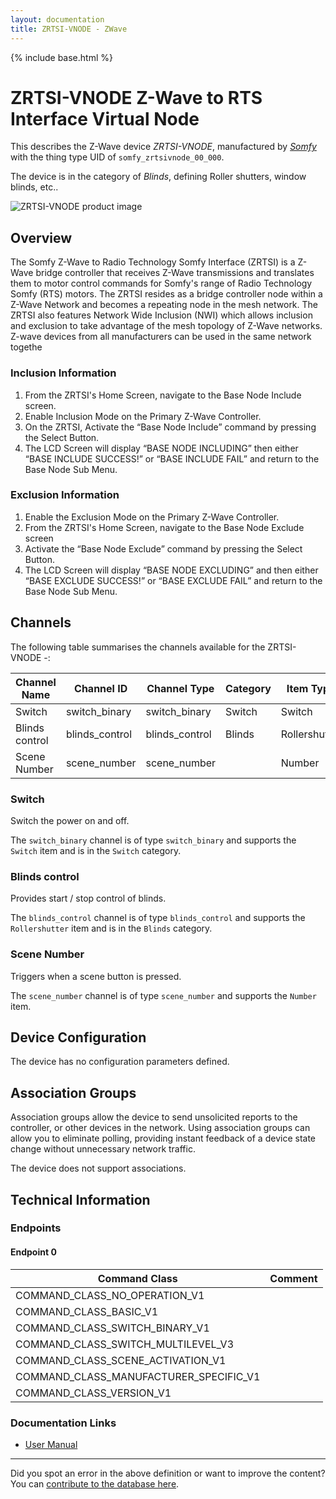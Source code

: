 ```yaml
---
layout: documentation
title: ZRTSI-VNODE - ZWave
---
```


{% include base.html %}

# ZRTSI-VNODE Z-Wave to RTS Interface Virtual Node
This describes the Z-Wave device *ZRTSI-VNODE*, manufactured by *[Somfy](http://www.somfy.com/)* with the thing type UID of ```somfy_zrtsivnode_00_000```.

The device is in the category of *Blinds*, defining Roller shutters, window blinds, etc..

![ZRTSI-VNODE product image](https://opensmarthouse.org/zwavedatabase/370/image/)


## Overview

The Somfy Z-Wave to Radio Technology Somfy Interface (ZRTSI) is a Z-Wave bridge controller that receives Z-Wave transmissions and translates them to motor control commands for Somfy's range of Radio Technology Somfy (RTS) motors. The ZRTSI resides as a bridge controller node within a Z-Wave Network and becomes a repeating node in the mesh network. The ZRTSI also features Network Wide Inclusion (NWI) which allows inclusion and exclusion to take advantage of the mesh topology of Z-Wave networks. Z-wave devices from all manufacturers can be used in the same network togethe

### Inclusion Information

  1. From the ZRTSI's Home Screen, navigate to the Base Node Include screen.
  2. Enable Inclusion Mode on the Primary Z-Wave Controller.
  3. On the ZRTSI, Activate the “Base Node Include” command by pressing the Select Button.
  4. The LCD Screen will display “BASE NODE INCLUDING” then either “BASE INCLUDE SUCCESS!” or “BASE INCLUDE FAIL” and return to the Base Node Sub Menu.  

### Exclusion Information

  1. Enable the Exclusion Mode on the Primary Z-Wave Controller.
  2. From the ZRTSI's Home Screen, navigate to the Base Node Exclude screen
  3. Activate the “Base Node Exclude” command by pressing the Select Button.
  4. The LCD Screen will display “BASE NODE EXCLUDING” and then either “BASE EXCLUDE SUCCESS!” or “BASE EXCLUDE FAIL” and return to the Base Node Sub Menu. 

## Channels

The following table summarises the channels available for the ZRTSI-VNODE -:

| Channel Name | Channel ID | Channel Type | Category | Item Type |
|--------------|------------|--------------|----------|-----------|
| Switch | switch_binary | switch_binary | Switch | Switch | 
| Blinds control | blinds_control | blinds_control | Blinds | Rollershutter | 
| Scene Number | scene_number | scene_number |  | Number | 

### Switch
Switch the power on and off.

The ```switch_binary``` channel is of type ```switch_binary``` and supports the ```Switch``` item and is in the ```Switch``` category.

### Blinds control
Provides start / stop control of blinds.

The ```blinds_control``` channel is of type ```blinds_control``` and supports the ```Rollershutter``` item and is in the ```Blinds``` category.

### Scene Number
Triggers when a scene button is pressed.

The ```scene_number``` channel is of type ```scene_number``` and supports the ```Number``` item.



## Device Configuration

The device has no configuration parameters defined.

## Association Groups

Association groups allow the device to send unsolicited reports to the controller, or other devices in the network. Using association groups can allow you to eliminate polling, providing instant feedback of a device state change without unnecessary network traffic.

The device does not support associations.
## Technical Information

### Endpoints

#### Endpoint 0

| Command Class | Comment |
|---------------|---------|
| COMMAND_CLASS_NO_OPERATION_V1| |
| COMMAND_CLASS_BASIC_V1| |
| COMMAND_CLASS_SWITCH_BINARY_V1| |
| COMMAND_CLASS_SWITCH_MULTILEVEL_V3| |
| COMMAND_CLASS_SCENE_ACTIVATION_V1| |
| COMMAND_CLASS_MANUFACTURER_SPECIFIC_V1| |
| COMMAND_CLASS_VERSION_V1| |

### Documentation Links

* [User Manual](https://opensmarthouse.org/zwavedatabase/370/reference/ZRTSI-Instructions-1811265.pdf)

---

Did you spot an error in the above definition or want to improve the content?
You can [contribute to the database here](https://opensmarthouse.org/zwavedatabase/370).

